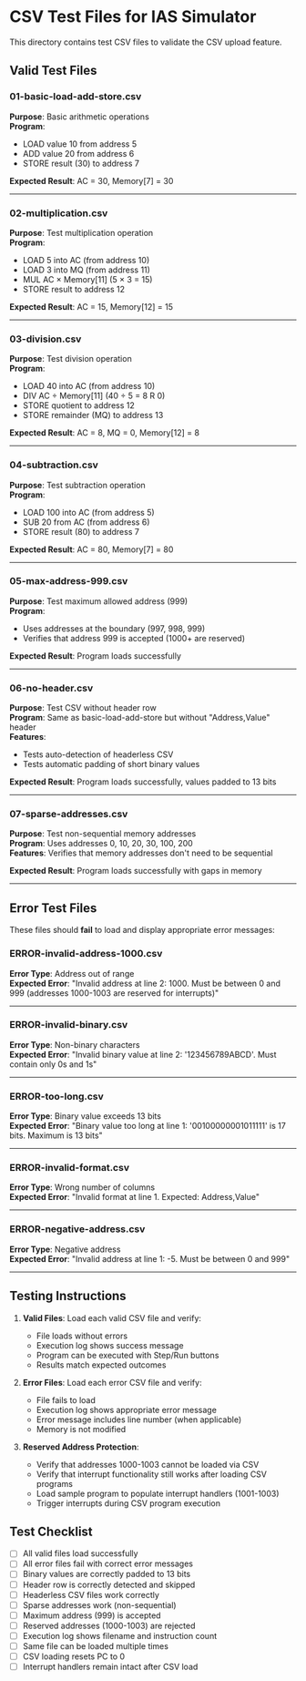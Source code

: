 # CSV Test Files for IAS Simulator

This directory contains test CSV files to validate the CSV upload feature.

## Valid Test Files

### 01-basic-load-add-store.csv
**Purpose**: Basic arithmetic operations  
**Program**: 
- LOAD value 10 from address 5
- ADD value 20 from address 6
- STORE result (30) to address 7

**Expected Result**: AC = 30, Memory[7] = 30

---

### 02-multiplication.csv
**Purpose**: Test multiplication operation  
**Program**:
- LOAD 5 into AC (from address 10)
- LOAD 3 into MQ (from address 11)
- MUL AC × Memory[11] (5 × 3 = 15)
- STORE result to address 12

**Expected Result**: AC = 15, Memory[12] = 15

---

### 03-division.csv
**Purpose**: Test division operation  
**Program**:
- LOAD 40 into AC (from address 10)
- DIV AC ÷ Memory[11] (40 ÷ 5 = 8 R 0)
- STORE quotient to address 12
- STORE remainder (MQ) to address 13

**Expected Result**: AC = 8, MQ = 0, Memory[12] = 8

---

### 04-subtraction.csv
**Purpose**: Test subtraction operation  
**Program**:
- LOAD 100 into AC (from address 5)
- SUB 20 from AC (from address 6)
- STORE result (80) to address 7

**Expected Result**: AC = 80, Memory[7] = 80

---

### 05-max-address-999.csv
**Purpose**: Test maximum allowed address (999)  
**Program**:
- Uses addresses at the boundary (997, 998, 999)
- Verifies that address 999 is accepted (1000+ are reserved)

**Expected Result**: Program loads successfully

---

### 06-no-header.csv
**Purpose**: Test CSV without header row  
**Program**: Same as basic-load-add-store but without "Address,Value" header  
**Features**:
- Tests auto-detection of headerless CSV
- Tests automatic padding of short binary values

**Expected Result**: Program loads successfully, values padded to 13 bits

---

### 07-sparse-addresses.csv
**Purpose**: Test non-sequential memory addresses  
**Program**: Uses addresses 0, 10, 20, 30, 100, 200  
**Features**: Verifies that memory addresses don't need to be sequential

**Expected Result**: Program loads successfully with gaps in memory

---

## Error Test Files

These files should **fail** to load and display appropriate error messages:

### ERROR-invalid-address-1000.csv
**Error Type**: Address out of range  
**Expected Error**: "Invalid address at line 2: 1000. Must be between 0 and 999 (addresses 1000-1003 are reserved for interrupts)"

---

### ERROR-invalid-binary.csv
**Error Type**: Non-binary characters  
**Expected Error**: "Invalid binary value at line 2: '123456789ABCD'. Must contain only 0s and 1s"

---

### ERROR-too-long.csv
**Error Type**: Binary value exceeds 13 bits  
**Expected Error**: "Binary value too long at line 1: '00100000001011111' is 17 bits. Maximum is 13 bits"

---

### ERROR-invalid-format.csv
**Error Type**: Wrong number of columns  
**Expected Error**: "Invalid format at line 1. Expected: Address,Value"

---

### ERROR-negative-address.csv
**Error Type**: Negative address  
**Expected Error**: "Invalid address at line 1: -5. Must be between 0 and 999"

---

## Testing Instructions

1. **Valid Files**: Load each valid CSV file and verify:
   - File loads without errors
   - Execution log shows success message
   - Program can be executed with Step/Run buttons
   - Results match expected outcomes

2. **Error Files**: Load each error CSV file and verify:
   - File fails to load
   - Execution log shows appropriate error message
   - Error message includes line number (when applicable)
   - Memory is not modified

3. **Reserved Address Protection**: 
   - Verify that addresses 1000-1003 cannot be loaded via CSV
   - Verify that interrupt functionality still works after loading CSV programs
   - Load sample program to populate interrupt handlers (1001-1003)
   - Trigger interrupts during CSV program execution

## Test Checklist

- [ ] All valid files load successfully
- [ ] All error files fail with correct error messages
- [ ] Binary values are correctly padded to 13 bits
- [ ] Header row is correctly detected and skipped
- [ ] Headerless CSV files work correctly
- [ ] Sparse addresses work (non-sequential)
- [ ] Maximum address (999) is accepted
- [ ] Reserved addresses (1000-1003) are rejected
- [ ] Execution log shows filename and instruction count
- [ ] Same file can be loaded multiple times
- [ ] CSV loading resets PC to 0
- [ ] Interrupt handlers remain intact after CSV load
